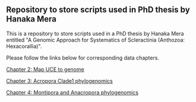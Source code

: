 ## Repository to store scripts used in PhD thesis by Hanaka Mera

This is a repository to store scripts used in a PhD thesis by Hanaka Mera entitled "A Genomic Approach for Systematics of Scleractinia (Anthozoa: Hexacorallia)".

Please follow the links below for corresponding data chapters.

[Chapter 2: Map UCE to genome](https://github.com/mhanaka/MapUCEtoGenome)

[Chapter 3: Acropora Clade1 phylogenomics](https://github.com/mhanaka/A-Genomic-Approach-for-Systematics-of-Scleractinia_PhDthesis/tree/main/Acropora_Clade1)

[Chapter 4: Montipora and Anacropora phylogenomics](https://github.com/mhanaka/A-Genomic-Approach-for-Systematics-of-Scleractinia_PhDthesis/tree/main/MontiporaAnacropora)
